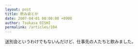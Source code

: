 ```yaml
---
layout: post
title: 飲み会とか
date: 2007-04-01 00:00:00 +0900
author: Tsukasa OISHI
permalink: /articles/104
---
```


送別会というわけでもないんだけど、仕事先の人たちと飲みました。

